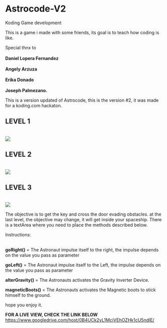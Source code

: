 # Astrocode-V2
Koding Game development

This is a game i made with some friends, its goal is to teach how coding is like.

Special thnx to <br></br>
<b>Daniel Lopera Fernandez</b><br></br>
<b>Angely Arzuza</b><br></br>
<b>Erika Donado</b><br></br>
<b>Joseph Palmezano.</b>

This is a version updated of Astrocode, this is the version #2, it was made for a koding.com hackaton.
<h2>LEVEL 1</h2><br>
<img src="https://dl.dropboxusercontent.com/u/60358776/APP%20Screenshots/astrocodev2-1.JPG">
<h2>LEVEL 2</h2><br>
<img src="https://dl.dropboxusercontent.com/u/60358776/APP%20Screenshots/astrocodev2-2.JPG">
<h2>LEVEL 3</h2><br>
<img src="https://dl.dropboxusercontent.com/u/60358776/APP%20Screenshots/astrocodev2-3.JPG">

The objective is to get the key and cross the door evading obstacles.
at the last level, the objective may change, it will get inside your spaceship.
There is a textArea where you need to place the methods described below.

Instructions:<br></br>

<b>goRight()</b> = The Astronaut impulse itself to the right, the impulse depends on the value you pass as parameter

<b>goLeft()</b> = The Astronaut impulse itself to the Left, the impulse depends on the value you pass as parameter

<b>alterGravity()</b> = The Astronauts activates the Gravity Inverter Device.

<b>magneticBoots()</b> = The Astronauts activates the Magnetic boots to stick himself to the ground.

hope you enjoy it.


<b>FOR A LIVE VIEW, CHECK THE LINK BELOW</b><br>
https://www.googledrive.com/host/0B4UCk2yL1McjVEhOZHk1cU5ndlE/

